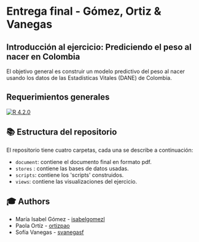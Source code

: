 # Entrega final - Gómez, Ortiz & Vanegas
## Introducción al ejercicio: Prediciendo el peso al nacer en Colombia

El objetivo general es construir un modelo predictivo del peso al nacer usando los datos de las Estadísticas Vitales (DANE) de Colombia. 

## Requerimientos generales
[![R 4.2.0](https://img.shields.io/badge/R_Project-4.2.0-blue?logo=R)](https://www.r-project.org/)

## :books: Estructura del repositorio

El repositorio tiene cuatro carpetas, cada una se describe a continuación:

- `document`: contiene el documento final en formato pdf.
- `stores` : contiene las bases de datos usadas.
- `scripts`: contiene los 'scripts' construidos.
- `views`: contiene las visualizaciones del ejercicio.

## :mortar_board: Authors

- María Isabel Gómez - [isabelgomezl](https://github.com/isabelgomezl)
- Paola Ortíz - [ortizpao](https://github.com/ortizpao)
- Sofía Vanegas - [svanegasf](https://github.com/svanegasf)
